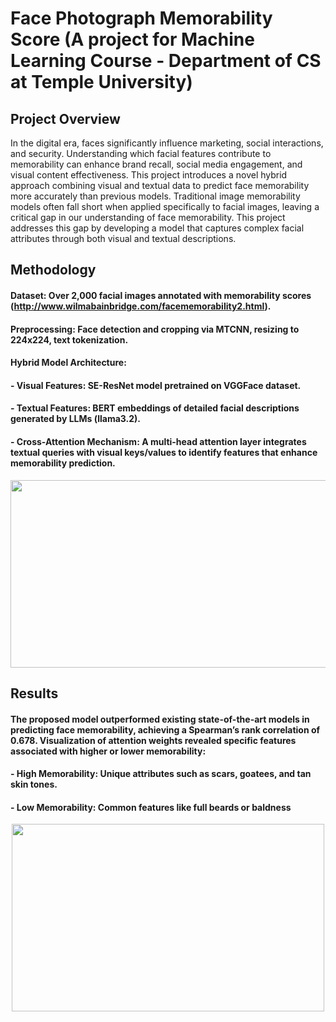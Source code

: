 # Face Photograph Memorability Score (A project for Machine Learning Course - Department of CS at Temple University)

## Project Overview
In the digital era, faces significantly influence marketing, social interactions, and security. Understanding which facial features contribute to memorability can enhance brand recall, social media engagement, and visual content effectiveness. This project introduces a novel hybrid approach combining visual and textual data to predict face memorability more accurately than previous models. Traditional image memorability models often fall short when applied specifically to facial images, leaving a critical gap in our understanding of face memorability. This project addresses this gap by developing a model that captures complex facial attributes through both visual and textual descriptions.

## Methodology
#### Dataset: Over 2,000 facial images annotated with memorability scores (http://www.wilmabainbridge.com/facememorability2.html).

#### Preprocessing: Face detection and cropping via MTCNN, resizing to 224x224, text tokenization.

#### Hybrid Model Architecture:

#### - Visual Features: SE-ResNet model pretrained on VGGFace dataset.

#### - Textual Features: BERT embeddings of detailed facial descriptions generated by LLMs (llama3.2).

#### - Cross-Attention Mechanism: A multi-head attention layer integrates textual queries with visual keys/values to identify features that enhance memorability prediction.

<img src="https://github.com/MansourShahhosseini/mansourshahhosseini.github.io/blob/main/assets/MLCSProject/ml_model.png" width="1000" height="300">

## Results

#### The proposed model outperformed existing state-of-the-art models in predicting face memorability, achieving a Spearman’s rank correlation of 0.678. Visualization of attention weights revealed specific features associated with higher or lower memorability:

#### - High Memorability: Unique attributes such as scars, goatees, and tan skin tones.
#### - Low Memorability: Common features like full beards or baldness
<p align="center">
<img src="https://github.com/MansourShahhosseini/mansourshahhosseini.github.io/blob/main/assets/MLCSProject/ml_results.png" width="500" height="300">
</p>
